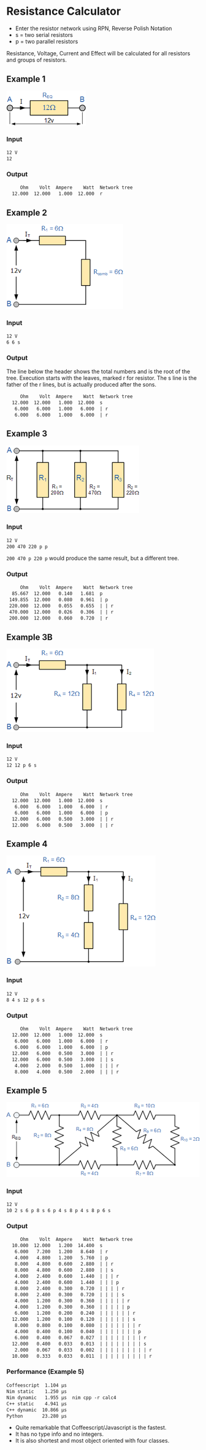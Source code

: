 # Resistance Calculator

* Enter the resistor network using RPN, Reverse Polish Notation
* s = two serial resistors
* p = two parallel resistors

Resistance, Voltage, Current and Effect will be calculated for all resistors and groups of resistors.

## Example 1

![Example 1](res1.gif)

### Input

```code
12 V
12
```

### Output

```code
     Ohm    Volt  Ampere    Watt  Network tree
  12.000  12.000   1.000  12.000  r
```

## Example 2
![Example 2](res2.gif)

### Input

```code
12 V
6 6 s
```

### Output

The line below the header shows the total numbers and is the root of the tree.
Execution starts with the leaves, marked r for resistor.
The s line is the father of the r lines, but is actually produced after the sons.

```code
     Ohm    Volt  Ampere    Watt  Network tree
  12.000  12.000   1.000  12.000  s
   6.000   6.000   1.000   6.000  | r
   6.000   6.000   1.000   6.000  | r
```

## Example 3
![Example 3](res3.gif)

### Input

```
12 V
200 470 220 p p
```

```200 470 p 220 p``` would produce the same result, but a different tree.

### Output
```code
     Ohm    Volt  Ampere    Watt  Network tree
  85.667  12.000   0.140   1.681  p
 149.855  12.000   0.080   0.961  | p
 220.000  12.000   0.055   0.655  | | r
 470.000  12.000   0.026   0.306  | | r
 200.000  12.000   0.060   0.720  | r
```

## Example 3B
![Example 3B](res3B.gif)

### Input

```code
12 V
12 12 p 6 s
```
### Output
```code
     Ohm    Volt  Ampere    Watt  Network tree
  12.000  12.000   1.000  12.000  s
   6.000   6.000   1.000   6.000  | r
   6.000   6.000   1.000   6.000  | p
  12.000   6.000   0.500   3.000  | | r
  12.000   6.000   0.500   3.000  | | r
```

## Example 4
![Example 4](res4.gif)

### Input

```code
12 V
8 4 s 12 p 6 s
```
### Output
```code
     Ohm    Volt  Ampere    Watt  Network tree
  12.000  12.000   1.000  12.000  s
   6.000   6.000   1.000   6.000  | r
   6.000   6.000   1.000   6.000  | p
  12.000   6.000   0.500   3.000  | | r
  12.000   6.000   0.500   3.000  | | s
   4.000   2.000   0.500   1.000  | | | r
   8.000   4.000   0.500   2.000  | | | r
```

## Example 5
![Example 5](res5.gif)

### Input

```code
12 V
10 2 s 6 p 8 s 6 p 4 s 8 p 4 s 8 p 6 s
```

### Output

```code
     Ohm    Volt  Ampere    Watt  Network tree
  10.000  12.000   1.200  14.400  s
   6.000   7.200   1.200   8.640  | r
   4.000   4.800   1.200   5.760  | p
   8.000   4.800   0.600   2.880  | | r
   8.000   4.800   0.600   2.880  | | s
   4.000   2.400   0.600   1.440  | | | r
   4.000   2.400   0.600   1.440  | | | p
   8.000   2.400   0.300   0.720  | | | | r
   8.000   2.400   0.300   0.720  | | | | s
   4.000   1.200   0.300   0.360  | | | | | r
   4.000   1.200   0.300   0.360  | | | | | p
   6.000   1.200   0.200   0.240  | | | | | | r
  12.000   1.200   0.100   0.120  | | | | | | s
   8.000   0.800   0.100   0.080  | | | | | | | r
   4.000   0.400   0.100   0.040  | | | | | | | p
   6.000   0.400   0.067   0.027  | | | | | | | | r
  12.000   0.400   0.033   0.013  | | | | | | | | s
   2.000   0.067   0.033   0.002  | | | | | | | | | r
  10.000   0.333   0.033   0.011  | | | | | | | | | r
```

### Performance (Example 5)

```code
Coffeescript  1.104 μs
Nim static    1.250 μs
Nim dynamic   1.955 μs  nim cpp -r calc4
C++ static    4.941 μs
C++ dynamic  10.866 μs
Python       23.280 μs
```

* Quite remarkable that Coffeescript/Javascript is the fastest.
* It has no type info and no integers.
* It is also shortest and most object oriented with four classes.